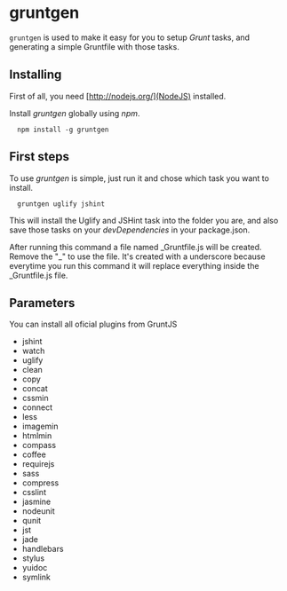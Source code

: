 # gruntgen

`gruntgen` is used to make it easy for you to setup _Grunt_ tasks, and generating a simple Gruntfile with those tasks.

## Installing

First of all, you need [http://nodejs.org/](NodeJS) installed.

Install _gruntgen_ globally using _npm_.

```
  npm install -g gruntgen
```

## First steps

To use _gruntgen_ is simple, just run it and chose which task you want to install.

```
  gruntgen uglify jshint
```

This will install the Uglify and JSHint task into the folder you are, and also save those tasks on your _devDependencies_ in your package.json.

After running this command a file named \_Gruntfile.js will be created. Remove the "\_" to use the file. It's created with a underscore because everytime you run this command it will replace everything inside the \_Gruntfile.js file.

## Parameters

You can install all oficial plugins from GruntJS

- jshint
- watch
- uglify
- clean
- copy
- concat
- cssmin
- connect
- less
- imagemin
- htmlmin
- compass
- coffee
- requirejs
- sass
- compress
- csslint
- jasmine
- nodeunit
- qunit
- jst
- jade
- handlebars
- stylus
- yuidoc
- symlink